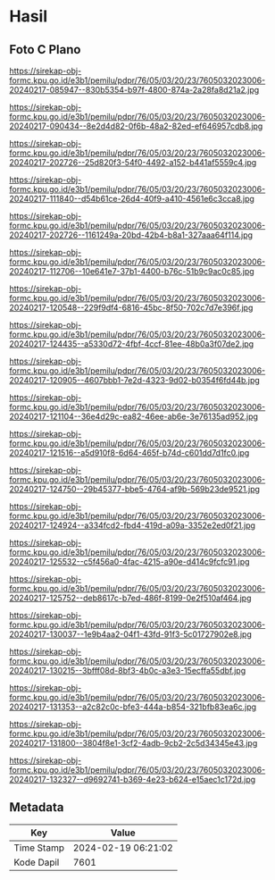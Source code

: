 # Hasil

## Foto C Plano

https://sirekap-obj-formc.kpu.go.id/e3b1/pemilu/pdpr/76/05/03/20/23/7605032023006-20240217-085947--830b5354-b97f-4800-874a-2a28fa8d21a2.jpg

https://sirekap-obj-formc.kpu.go.id/e3b1/pemilu/pdpr/76/05/03/20/23/7605032023006-20240217-090434--8e2d4d82-0f6b-48a2-82ed-ef646957cdb8.jpg

https://sirekap-obj-formc.kpu.go.id/e3b1/pemilu/pdpr/76/05/03/20/23/7605032023006-20240217-202726--25d820f3-54f0-4492-a152-b441af5559c4.jpg

https://sirekap-obj-formc.kpu.go.id/e3b1/pemilu/pdpr/76/05/03/20/23/7605032023006-20240217-111840--d54b61ce-26d4-40f9-a410-4561e6c3cca8.jpg

https://sirekap-obj-formc.kpu.go.id/e3b1/pemilu/pdpr/76/05/03/20/23/7605032023006-20240217-202726--1161249a-20bd-42b4-b8a1-327aaa64f114.jpg

https://sirekap-obj-formc.kpu.go.id/e3b1/pemilu/pdpr/76/05/03/20/23/7605032023006-20240217-112706--10e641e7-37b1-4400-b76c-51b9c9ac0c85.jpg

https://sirekap-obj-formc.kpu.go.id/e3b1/pemilu/pdpr/76/05/03/20/23/7605032023006-20240217-120548--229f9df4-6816-45bc-8f50-702c7d7e396f.jpg

https://sirekap-obj-formc.kpu.go.id/e3b1/pemilu/pdpr/76/05/03/20/23/7605032023006-20240217-124435--a5330d72-4fbf-4ccf-81ee-48b0a3f07de2.jpg

https://sirekap-obj-formc.kpu.go.id/e3b1/pemilu/pdpr/76/05/03/20/23/7605032023006-20240217-120905--4607bbb1-7e2d-4323-9d02-b0354f6fd44b.jpg

https://sirekap-obj-formc.kpu.go.id/e3b1/pemilu/pdpr/76/05/03/20/23/7605032023006-20240217-121104--36e4d29c-ea82-46ee-ab6e-3e76135ad952.jpg

https://sirekap-obj-formc.kpu.go.id/e3b1/pemilu/pdpr/76/05/03/20/23/7605032023006-20240217-121516--a5d910f8-6d64-465f-b74d-c601dd7d1fc0.jpg

https://sirekap-obj-formc.kpu.go.id/e3b1/pemilu/pdpr/76/05/03/20/23/7605032023006-20240217-124750--29b45377-bbe5-4764-af9b-569b23de9521.jpg

https://sirekap-obj-formc.kpu.go.id/e3b1/pemilu/pdpr/76/05/03/20/23/7605032023006-20240217-124924--a334fcd2-fbd4-419d-a09a-3352e2ed0f21.jpg

https://sirekap-obj-formc.kpu.go.id/e3b1/pemilu/pdpr/76/05/03/20/23/7605032023006-20240217-125532--c5f456a0-4fac-4215-a90e-d414c9fcfc91.jpg

https://sirekap-obj-formc.kpu.go.id/e3b1/pemilu/pdpr/76/05/03/20/23/7605032023006-20240217-125752--deb8617c-b7ed-486f-8199-0e2f510af464.jpg

https://sirekap-obj-formc.kpu.go.id/e3b1/pemilu/pdpr/76/05/03/20/23/7605032023006-20240217-130037--1e9b4aa2-04f1-43fd-91f3-5c01727902e8.jpg

https://sirekap-obj-formc.kpu.go.id/e3b1/pemilu/pdpr/76/05/03/20/23/7605032023006-20240217-130215--3bfff08d-8bf3-4b0c-a3e3-15ecffa55dbf.jpg

https://sirekap-obj-formc.kpu.go.id/e3b1/pemilu/pdpr/76/05/03/20/23/7605032023006-20240217-131353--a2c82c0c-bfe3-444a-b854-321bfb83ea6c.jpg

https://sirekap-obj-formc.kpu.go.id/e3b1/pemilu/pdpr/76/05/03/20/23/7605032023006-20240217-131800--3804f8e1-3cf2-4adb-9cb2-2c5d34345e43.jpg

https://sirekap-obj-formc.kpu.go.id/e3b1/pemilu/pdpr/76/05/03/20/23/7605032023006-20240217-132327--d9692741-b369-4e23-b624-e15aec1c172d.jpg


## Metadata

| Key        | Value               |
| ---------- | ------------------- |
| Time Stamp | 2024-02-19 06:21:02 |
| Kode Dapil | 7601                |



